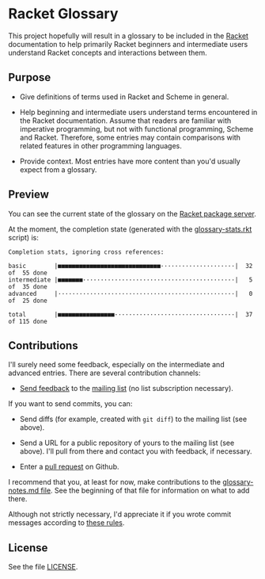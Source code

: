 # Racket Glossary

This project hopefully will result in a glossary to be included in the
[Racket](https://racket-lang.org/) documentation to help primarily Racket
beginners and intermediate users understand Racket concepts and interactions
between them.

## Purpose

- Give definitions of terms used in Racket and Scheme in general.

- Help beginning and intermediate users understand terms encountered in the
  Racket documentation. Assume that readers are familiar with imperative
  programming, but not with functional programming, Scheme and Racket.
  Therefore, some entries may contain comparisons with related features in
  other programming languages.

- Provide context. Most entries have more content than you'd usually expect
  from a glossary.

## Preview

You can see the current state of the glossary on the [Racket package
server](https://docs.racket-lang.org/racket-glossary/).

At the moment, the completion state (generated with the
[glossary-stats.rkt](./glossary-stats.rkt) script) is:

```text
Completion stats, ignoring cross references:

basic        |■■■■■■■■■■■■■■■■■■■■■■■■■■■■■·····················|  32 of  55 done
intermediate |■■■■■■■···········································|   5 of  35 done
advanced     |··················································|   0 of  25 done

total        |■■■■■■■■■■■■■■■■··································|  37 of 115 done
```

## Contributions

I'll surely need some feedback, especially on the intermediate and advanced
entries. There are several contribution channels:

- [Send feedback](mailto:~sschwarzer/racket-glossary@lists.sr.ht) to the
  [mailing list](https://lists.sr.ht/~sschwarzer/racket-glossary) (no list
  subscription necessary).

If you want to send commits, you can:

- Send diffs (for example, created with `git diff`) to the mailing list (see
  above).

- Send a URL for a public repository of yours to the mailing list (see
  above). I'll pull from there and contact you with feedback, if necessary.

- Enter a [pull request](https://github.com/sschwarzer/racket-glossary) on
  Github.

I recommend that you, at least for now, make contributions to the
[glossary-notes.md file](./glossary-notes.md). See the beginning of that file
for information on what to add there.

Although not strictly necessary, I'd appreciate it if you wrote commit messages
according to [these rules](https://cbea.ms/git-commit/#seven-rules).

## License

See the file [LICENSE](./LICENSE).
